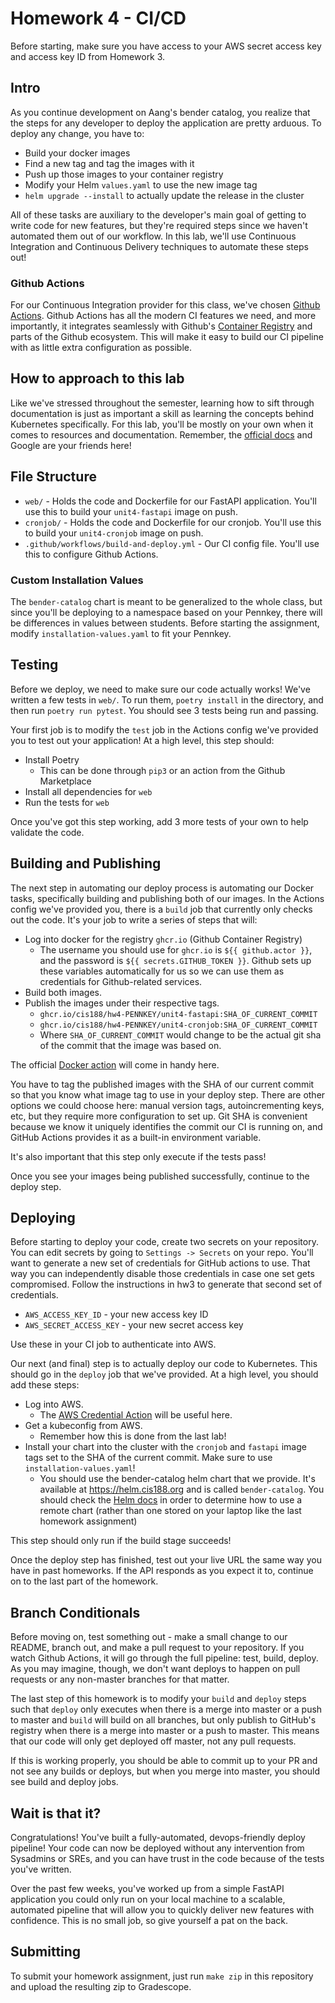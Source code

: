 # Homework 4 - CI/CD

Before starting, make sure you have access to your AWS secret access key and access key ID from Homework 3.

## Intro

As you continue development on Aang's bender catalog, you realize that the steps for any developer to deploy the application are pretty arduous. To deploy any change, you have to:

- Build your docker images
- Find a new tag and tag the images with it
- Push up those images to your container registry
- Modify your Helm `values.yaml` to use the new image tag
- `helm upgrade --install` to actually update the release in the cluster

All of these tasks are auxiliary to the developer's main goal of getting to write code for new features, but they're required steps since we haven't automated them out of our workflow. In this lab, we'll use Continuous Integration and Continuous Delivery techniques to automate these steps out!

### Github Actions

For our Continuous Integration provider for this class, we've chosen [Github Actions](https://docs.github.com/en/actions). Github Actions has all the modern CI features we need, and more importantly, it integrates seamlessly with Github's [Container Registry](https://docs.github.com/en/packages/guides/about-github-container-registry) and parts of the Github ecosystem. This will make it easy to build our CI pipeline with as little extra configuration as possible.

## How to approach to this lab
Like we've stressed throughout the semester, learning how to sift through documentation is just as important a skill as learning the concepts behind Kubernetes specifically. For this lab, you'll be mostly on your own when it comes to resources and documentation. Remember, the [official docs](https://docs.github.com/en/actions) and Google are your friends here!

## File Structure

- `web/` - Holds the code and Dockerfile for our FastAPI application. You'll use this to build your `unit4-fastapi` image on push.
- `cronjob/` - Holds the code and Dockerfile for our cronjob. You'll use this to build your `unit4-cronjob` image on push.
- `.github/workflows/build-and-deploy.yml` - Our CI config file. You'll use this to configure Github Actions.

### Custom Installation Values

The `bender-catalog` chart is meant to be generalized to the whole class, but since you'll be deploying to a namespace based on your Pennkey, there will be differences in values between students. Before starting the assignment, modify `installation-values.yaml` to fit your Pennkey.

## Testing

Before we deploy, we need to make sure our code actually works! We've written a few tests in `web/`. To run them, `poetry install` in the directory, and then run `poetry run pytest`. You should see 3 tests being run and passing.

Your first job is to modify the `test` job in the Actions config we've provided you to test out your application! At a high level, this step should:

- Install Poetry
	- This can be done through `pip3` or an action from the Github Marketplace
- Install all dependencies for `web`
- Run the tests for `web`

Once you've got this step working, add 3 more tests of your own to help validate the code.

## Building and Publishing

The next step in automating our deploy process is automating our Docker tasks, specifically building and publishing both of our images. In the Actions config we've provided you, there is a `build` job that currently only checks out the code. It's your job to write a series of steps that will:

- Log into docker for the registry `ghcr.io` (Github Container Registry)
	- The username you should use for `ghcr.io` is `${{ github.actor }}`, and the password is `${{ secrets.GITHUB_TOKEN }}`. Github sets up these variables automatically for us so we can use them as credentials for Github-related services.
- Build both images.
- Publish the images under their respective tags.
	- `ghcr.io/cis188/hw4-PENNKEY/unit4-fastapi:SHA_OF_CURRENT_COMMIT`
	- `ghcr.io/cis188/hw4-PENNKEY/unit4-cronjob:SHA_OF_CURRENT_COMMIT`
	- Where `SHA_OF_CURRENT_COMMIT` would change to be the actual git sha of the commit that the image was based on.

The official [Docker action](https://github.com/marketplace/actions/build-and-push-docker-images) will come in handy here.

You have to tag the published images with the SHA of our current commit so that you know what image tag to use in your deploy step. There are other options we could choose here: manual version tags, autoincrementing keys, etc, but they require more configuration to set up. Git SHA is convenient because we know it uniquely identifies the commit our CI is running on, and GitHub Actions provides it as a built-in environment variable.

It's also important that this step only execute if the tests pass!

Once you see your images being published successfully, continue to the deploy step.

## Deploying

Before starting to deploy your code, create two secrets on your repository. You can edit secrets by going to `Settings -> Secrets` on your repo. You'll want to generate a new set of credentials for GitHub actions to use. That way you can independently disable those credentials in case one set gets compromised. Follow the instructions in hw3 to generate that second set of credentials.

- `AWS_ACCESS_KEY_ID` - your new access key ID
- `AWS_SECRET_ACCESS_KEY` - your new secret access key

Use these in your CI job to authenticate into AWS.

Our next (and final) step is to actually deploy our code to Kubernetes. This should go in the `deploy` job that we've provided. At a high level, you should add these steps:
- Log into AWS.
	- The [AWS Credential Action](https://github.com/aws-actions/configure-aws-credentials) will be useful here.
- Get a kubeconfig from AWS.
	- Remember how this is done from the last lab!
- Install your chart into the cluster with the `cronjob` and `fastapi` image tags set to the SHA of the current commit. Make sure to use `installation-values.yaml`!
  - You should use the bender-catalog helm chart that we provide. It's available at https://helm.cis188.org and is called `bender-catalog`. You should check the [Helm docs](https://helm.sh/docs/) in order to determine how to use a remote chart (rather than one stored on your laptop like the last homework assignment)

This step should only run if the build stage succeeds!

Once the deploy step has finished, test out your live URL the same way you have in past homeworks. If the API responds as you expect it to, continue on to the last part of the homework.

## Branch Conditionals

Before moving on, test something out - make a small change to our README, branch out, and make a pull request to your repository. If you watch Github Actions, it will go through the full pipeline: test, build, deploy. As you may imagine, though, we don't want deploys to happen on pull requests or any non-master branches for that matter.

The last step of this homework is to modify your `build` and `deploy` steps such that `deploy` only executes when there is a merge into master or a push to master and `build` will build on all branches, but only publish to GitHub's registry when there is a merge into master or a push to master. This means that our code will only get deployed off master, not any pull requests.

If this is working properly, you should be able to commit up to your PR and not see any builds or deploys, but when you merge into master, you should see build and deploy jobs.

## Wait is that it?

Congratulations! You've built a fully-automated, devops-friendly deploy pipeline! Your code can now be deployed without any intervention from Sysadmins or SREs, and you can have trust in the code because of the tests you've written.

Over the past few weeks, you've worked up from a simple FastAPI application you could only run on your local machine to a scalable, automated pipeline that will allow you to quickly deliver new features with confidence. This is no small job, so give yourself a pat on the back.

## Submitting

To submit your homework assignment, just run `make zip` in this repository and upload the resulting zip to Gradescope.

<!-- Copyright CIS 188: Armaan Tobaccowalla & Peyton Walters -->
<!-- 8wMNcOiv45lLUk6AzCKkaL9nLrP9Grkd -->
